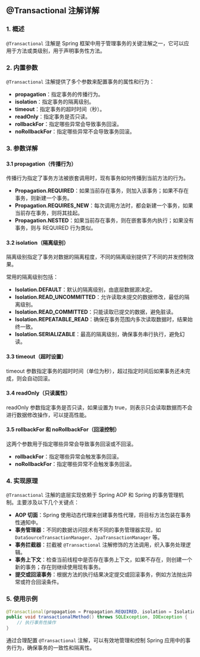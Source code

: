 ## @Transactional 注解详解

### 1. 概述

`@Transactional` 注解是 Spring 框架中用于管理事务的关键注解之一，它可以应用于方法或类级别，用于声明事务性方法。

### 2. 内置参数

`@Transactional` 注解提供了多个参数来配置事务的属性和行为：

- **propagation**：指定事务的传播行为。
- **isolation**：指定事务的隔离级别。
- **timeout**：指定事务的超时时间（秒）。
- **readOnly**：指定事务是否只读。
- **rollbackFor**：指定哪些异常会导致事务回滚。
- **noRollbackFor**：指定哪些异常不会导致事务回滚。

### 3. 参数详解

#### 3.1 propagation（传播行为）

传播行为指定了事务方法被嵌套调用时，现有事务如何传播到当前方法的行为。

- **Propagation.REQUIRED**：如果当前存在事务，则加入该事务；如果不存在事务，则新建一个事务。
- **Propagation.REQUIRES_NEW**：每次调用方法时，都会新建一个事务，如果当前存在事务，则将其挂起。
- **Propagation.NESTED**：如果当前存在事务，则在嵌套事务内执行；如果没有事务，则与 REQUIRED 行为类似。

#### 3.2 isolation（隔离级别）

隔离级别指定了事务对数据的隔离程度，不同的隔离级别提供了不同的并发控制效果。

常用的隔离级别包括：
- **Isolation.DEFAULT**：默认的隔离级别，由底层数据源决定。
- **Isolation.READ_UNCOMMITTED**：允许读取未提交的数据修改，最低的隔离级别。
- **Isolation.READ_COMMITTED**：只能读取已提交的数据，避免脏读。
- **Isolation.REPEATABLE_READ**：确保在事务范围内多次读取数据时，结果始终一致。
- **Isolation.SERIALIZABLE**：最高的隔离级别，确保事务串行执行，避免幻读。

#### 3.3 timeout（超时设置）

timeout 参数指定事务的超时时间（单位为秒），超过指定时间后如果事务还未完成，则会自动回滚。

#### 3.4 readOnly（只读属性）

readOnly 参数指定事务是否只读，如果设置为 true，则表示只会读取数据而不会进行数据修改操作，可以提高性能。

#### 3.5 rollbackFor 和 noRollbackFor（回滚控制）

这两个参数用于指定哪些异常会导致事务回滚或不回滚。

- **rollbackFor**：指定哪些异常会触发事务回滚。
- **noRollbackFor**：指定哪些异常不会触发事务回滚。

### 4. 实现原理

`@Transactional` 注解的底层实现依赖于 Spring AOP 和 Spring 的事务管理机制。主要涉及以下几个关键点：

- **AOP 切面**：Spring 使用动态代理来创建事务性代理，将目标方法包装在事务性通知中。
- **事务管理器**：不同的数据访问技术有不同的事务管理器实现，如 `DataSourceTransactionManager`、`JpaTransactionManager` 等。
- **事务拦截器**：拦截被 `@Transactional` 注解修饰的方法调用，织入事务处理逻辑。
- **事务上下文**：检查当前线程中是否存在事务上下文，如果不存在，则创建一个新的事务；存在则继续使用现有事务。
- **提交或回滚事务**：根据方法的执行结果决定提交或回滚事务，例如方法抛出异常或符合回滚条件。

### 5. 使用示例

```java
@Transactional(propagation = Propagation.REQUIRED, isolation = Isolation.READ_COMMITTED, timeout = 30, readOnly = false, rollbackFor = {SQLException.class}, noRollbackFor = {IOException.class})
public void transactionalMethod() throws SQLException, IOException {
    // 执行事务性操作
}
```

通过合理配置 `@Transactional` 注解，可以有效地管理和控制 Spring 应用中的事务行为，确保事务的一致性和隔离性。